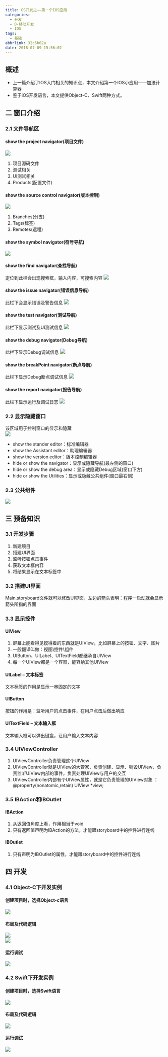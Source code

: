 ```yaml
---
title: OS开发之——第一个IOS应用
categories:
  - 开发
  - D-移动开发
  - IOS
tags:
  - 基础
abbrlink: 32c5b02a
date: 2018-07-09 15:56:02
---
```


## 概述
* 上一篇介绍了IOS入门相关的知识点，本文介绍第一个IOS小应用——加法计算器
* 鉴于iOS开发语言，本文提供Object-C、Swift两种方式。   

<!--more-->

## 二 窗口介绍
### 2.1 文件导航区

#### show the project navigator(项目文件)
![][1]  

1. 项目源码文件
2. 测试相关
3. UI测试相关
4. Products(配置文件)

#### show the source control navigator(版本控制)
![][2]  

1. Branches(分支)
2. Tags(标签)
3. Remotes(远程)

#### show the symbol navigator(符号导航)
![][3] 
#### show the find navigator(查找导航)
定位到此栏会出现搜索框，输入内容，可搜索内容
![][4]
#### show the issue navigator(错误信息导航)
此栏下会显示错误及警告信息 
![][5]
#### show the test navigator(测试导航)
此栏下显示测试及UI测试信息
![][6]
#### show the debug navigator(Debug导航)
此栏下显示Debug调试信息
![][7]
#### show the breakPoint navigator(断点导航)
此栏下显示Debug断点调试信息
![][8]
#### show the report navigator(报告导航)
此栏下显示运行及调试日志
![][9]

### 2.2 显示隐藏窗口
该区域用于控制窗口的显示和隐藏   
![][10]

* show the stander editor：标准编辑器
* show the Assistant editor：助理编辑器
* show the version editor：版本控制编辑器
* hide or show the navigator：显示或隐藏导航(最左侧的窗口)
* hide or show the debug area：显示或隐藏Debug区域(窗口下方)
* hide or show the Utilities：显示或隐藏公共组件(窗口最右侧)

### 2.3 公共组件
![][11]

## 三 预备知识
###  3.1 开发步骤
1. 新建项目
2. 搭建UI界面
3. 监听按钮点击事件
4. 获取文本框内容
5. 将结果显示在文本标签中

### 3.2 搭建UI界面
Main.storyboard文件就可以修改UI界面，左边的箭头表明：程序一启动就会显示箭头所指的界面
### 3.3  显示控件
#### UIView
1. 屏幕上能看得见摸得着的东西就是UIView，比如屏幕上的按钮、文字、图片
2. 一般翻译叫做：视图\控件\组件
3. UIButton、UILabel、UITextField都继承自UIView
4. 每一个UIView都是一个容器，能容纳其他UIView

#### UILabel – 文本标签
文本标签的作用是显示一串固定的文字
#### UIButton
按钮的作用是：监听用户的点击事件，在用户点击后做出响应
#### UITextField – 文本输入框
文本输入框可以弹出键盘，让用户输入文本内容

### 3.4  UIViewController
1. UIViewController负责管理这个UIView
2. UIViewController就是UIView的大管家，负责创建、显示、销毁UIView，负责监听UIView内部的事件，负责处理UIView与用户的交互
3. UIViewController内部有个UIView属性，就是它负责管理的UIView对象 ：
@property(nonatomic,retain) UIView *view;

###  3.5 IBAction和IBOutlet
#### IBAction
1. 从返回值角度上看，作用相当于void
2. 只有返回值声明为IBAction的方法，才能跟storyboard中的控件进行连线

#### IBOutlet
1. 只有声明为IBOutlet的属性，才能跟storyboard中的控件进行连线


## 四 开发

### 4.1 Object-C下开发实例
#### 创建项目时，选择Object-c语言
![][12]
#### 布局及代码逻辑
![][13]  
![][14]
#### 运行调试
![][15]

### 4.2 Swift下开发实例
#### 创建项目时，选择Swift语言
![][16]
#### 布局及代码逻辑
![][17]
#### 运行调试
![][18]



[1]: https://raw.githubusercontent.com/PGzxc/CDN/master/blog-ios/ios-navigator-project.png
[2]: https://raw.githubusercontent.com/PGzxc/CDN/master/blog-ios/ios-navigator-version.png
[3]: https://raw.githubusercontent.com/PGzxc/CDN/master/blog-ios/ios-navigator-symbol.png
[4]: https://raw.githubusercontent.com/PGzxc/CDN/master/blog-ios/ios-navigator-search.png
[5]: https://raw.githubusercontent.com/PGzxc/CDN/master/blog-ios/ios-navigator-error.png
[6]: https://raw.githubusercontent.com/PGzxc/CDN/master/blog-ios/ios-navigator-test.png
[7]: https://raw.githubusercontent.com/PGzxc/CDN/master/blog-ios/ios-navigator-debug.png
[8]: https://raw.githubusercontent.com/PGzxc/CDN/master/blog-ios/ios-navigator-breakpoint.png
[9]: https://raw.githubusercontent.com/PGzxc/CDN/master/blog-ios/ios-navigator-report.png
[10]: https://raw.githubusercontent.com/PGzxc/CDN/master/blog-ios/ios-show-hidden-area.png
[11]: https://raw.githubusercontent.com/PGzxc/CDN/master/blog-ios/ios-component.png
[12]: https://raw.githubusercontent.com/PGzxc/CDN/master/blog-ios/ios-project-object-c.png
[13]: https://raw.githubusercontent.com/PGzxc/CDN/master/blog-ios/ios-project-h-file.png
[14]: https://raw.githubusercontent.com/PGzxc/CDN/master/blog-ios/ios-project-h-file.png
[15]: https://raw.githubusercontent.com/PGzxc/CDN/master/blog-ios/ios-object-run.png
[16]: https://raw.githubusercontent.com/PGzxc/CDN/master/blog-ios/ios-project-swift.png
[17]: https://raw.githubusercontent.com/PGzxc/CDN/master/blog-ios/ios-swift-project-code.png
[18]: https://raw.githubusercontent.com/PGzxc/CDN/master/blog-ios/ios-swift-run.png
